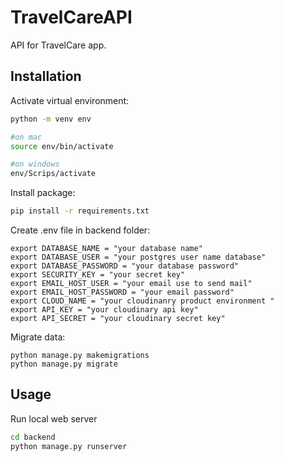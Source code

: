 # TravelCareAPI

API for TravelCare app.

## Installation

Activate virtual environment:

```bash
python -m venv env

#on mac
source env/bin/activate

#on windows
env/Scrips/activate
```

Install package:

```bash
pip install -r requirements.txt
```

Create .env file in backend folder:

```
export DATABASE_NAME = "your database name"
export DATABASE_USER = "your postgres user name database"
export DATABASE_PASSWORD = "your database password"
export SECURITY_KEY = "your secret key"
export EMAIL_HOST_USER = "your email use to send mail"
export EMAIL_HOST_PASSWORD = "your email password"
export CLOUD_NAME = "your cloudinanry product environment "
export API_KEY = "your cloudinary api key"
export API_SECRET = "your cloudinary secret key"
```

Migrate data:

```
python manage.py makemigrations
python manage.py migrate
```

## Usage

Run local web server

```bash
cd backend
python manage.py runserver
```
